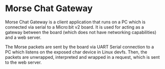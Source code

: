 # Morse Chat Gateway

Morse Chat Gateway is a client application that runs on a PC which is connected via serial to a Micro:bit v2 board.
It is used for acting as a gateway between the board (which does not have networking capabilities) and a web server.

The Morse packets are sent by the board via UART Serial connection to a PC which listens on the exposed char device in
Linux devfs. Then, the packets are unwrapped, interpreted and wrapped in a request, which is sent to the web server.
